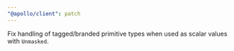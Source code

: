 ```yaml
---
"@apollo/client": patch
---
```


Fix handling of tagged/branded primitive types when used as scalar values with `Unmasked`.

